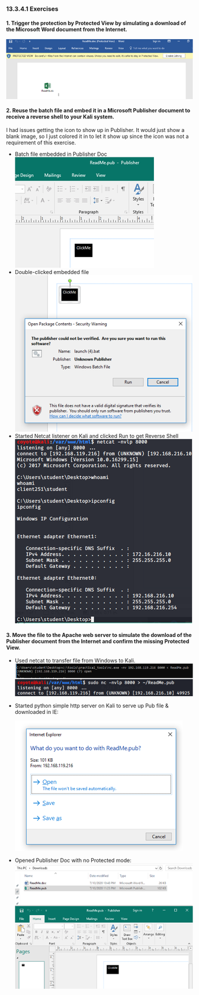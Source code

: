 ### 13.3.4.1 Exercises
#### 1. Trigger the protection by Protected View by simulating a download of the Microsoft Word document from the Internet.

![image-20200710224921710](.13.3.4.1.assets/image-20200710224921710.png)

#### 2. Reuse the batch file and embed it in a Microsoft Publisher document to receive a reverse shell to your Kali system.

I had issues getting the icon to show up in Publisher.  It would just show a blank image, so I just colored it in to let it show up since the icon was not a requirement of this exercise.

- Batch file embedded in Publisher Doc
  ![image-20200710230744660](.13.3.4.1.assets/image-20200710230744660.png)
- Double-clicked embedded file
  ![image-20200710230856138](.13.3.4.1.assets/image-20200710230856138.png)
- Started Netcat listener on Kali and clicked Run to get Reverse Shell
  ![image-20200710231023935](.13.3.4.1.assets/image-20200710231023935.png)

#### 3. Move the file to the Apache web server to simulate the download of the Publisher document from the Internet and confirm the missing Protected View.

- Used netcat to transfer file from Windows to Kali.
  ![image-20200710231133220](.13.3.4.1.assets/image-20200710231133220.png)
  ![image-20200710231158157](.13.3.4.1.assets/image-20200710231158157.png)

- Started python simple http server on Kali to serve up Pub file & downloaded in IE:

  ![image-20200710232244078](.13.3.4.1.assets/image-20200710232244078.png)

- Opened Publisher Doc with no Protected mode:
  ![image-20200710232334547](.13.3.4.1.assets/image-20200710232334547.png)